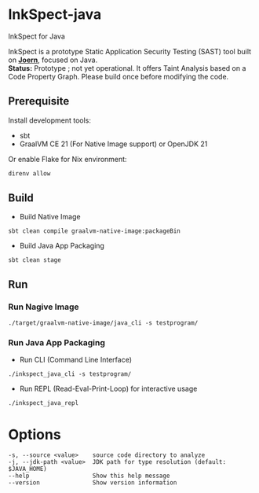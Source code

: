 # InkSpect-java

InkSpect for Java

InkSpect is a prototype Static Application Security Testing (SAST) tool built on **[Joern](https://github.com/joernio/joern)**, focused on Java.  
**Status:** Prototype ; not yet operational.
It offers Taint Analysis based on a Code Property Graph.
Please build once before modifying the code.

## Prerequisite

Install development tools:
- sbt
- GraalVM CE 21 (For Native Image support) or OpenJDK 21

Or enable Flake for Nix environment:

```bash
direnv allow
```

## Build

- Build Native Image

```
sbt clean compile graalvm-native-image:packageBin
```

- Build Java App Packaging

```
sbt clean stage
```

## Run

### Run Nagive Image

```
./target/graalvm-native-image/java_cli -s testprogram/
```

### Run Java App Packaging


- Run CLI (Command Line Interface)

```
./inkspect_java_cli -s testprogram/
```

- Run REPL (Read-Eval-Print-Loop) for interactive usage

```
./inkspect_java_repl
```

# Options

```
-s, --source <value>    source code directory to analyze
-j, --jdk-path <value>  JDK path for type resolution (default: $JAVA_HOME)
--help                  Show this help message
--version               Show version information
```
